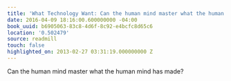 ```yaml
---
title: 'What Technology Want: Can the human mind master what the human mind has made?'
date: 2016-04-09 18:16:00.600000000 -04:00
book_uuid: b6905063-83c8-4d6f-8c92-e4bcfc8d65c6
location: '0.502479'
source: readmill
touch: false
highlighted_on: 2013-02-27 03:31:19.000000000 Z
---
```


Can the human mind master what the human mind has made?